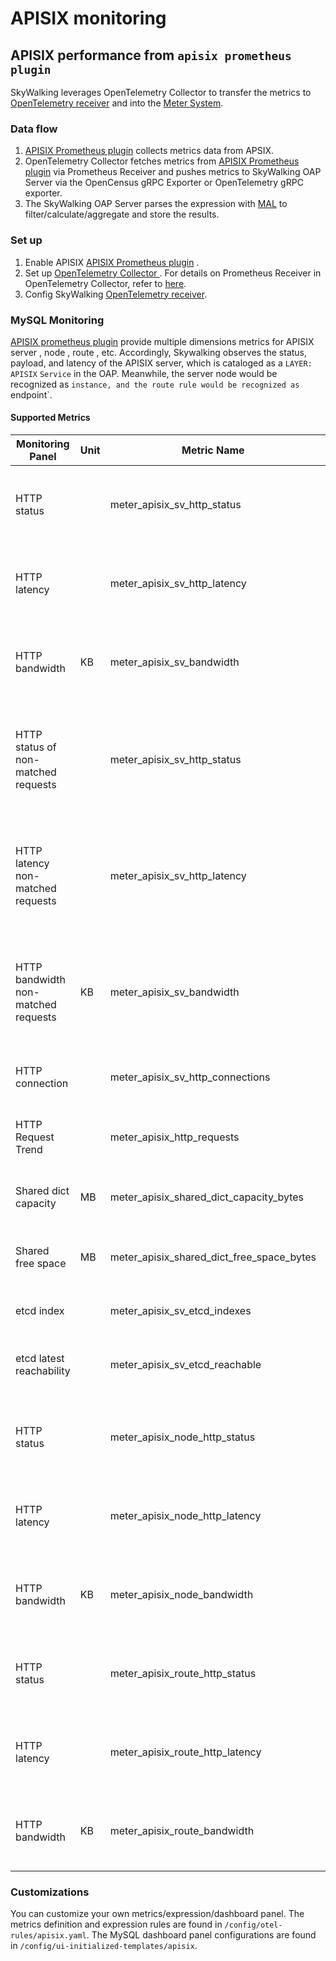 # APISIX monitoring
## APISIX  performance from `apisix prometheus plugin`
SkyWalking leverages OpenTelemetry Collector to transfer the metrics to
[OpenTelemetry receiver](opentelemetry-receiver.md) and into the [Meter System](./../../concepts-and-designs/meter.md).

### Data flow
1. [APISIX Prometheus plugin](https://apisix.apache.org/docs/apisix/plugins/prometheus/) collects metrics data from APSIX.
2. OpenTelemetry Collector fetches metrics from [APISIX Prometheus plugin](https://apisix.apache.org/docs/apisix/plugins/prometheus/) via Prometheus Receiver and pushes metrics to SkyWalking OAP Server via the OpenCensus gRPC Exporter or OpenTelemetry gRPC exporter.
3. The SkyWalking OAP Server parses the expression with [MAL](../../concepts-and-designs/mal.md) to filter/calculate/aggregate and store the results.

### Set up
1. Enable APISIX [APISIX Prometheus plugin](https://apisix.apache.org/docs/apisix/plugins/prometheus/) .
2. Set up [OpenTelemetry Collector ](https://opentelemetry.io/docs/collector/getting-started/#docker). For details on Prometheus Receiver in OpenTelemetry Collector, refer to [here](../../../../test/e2e-v2/cases/apisix/otel-collector/otel-collector-config.yaml).
3. Config SkyWalking [OpenTelemetry receiver](opentelemetry-receiver.md).

### MySQL Monitoring
[APISIX prometheus plugin](https://apisix.apache.org/docs/apisix/plugins/prometheus/) provide multiple dimensions metrics for APISIX server , node , route , etc. 
Accordingly, Skywalking observes the status, payload, and latency of the APISIX server, which is cataloged as a `LAYER: APISIX` `Service` in the OAP. Meanwhile, the server node would be recognized as `instance, and the route rule would be recognized as `endpoint`.

#### Supported Metrics 
| Monitoring Panel                    | Unit | Metric Name |Catalog | Description                                                                                                       | Data Source |
|-------------------------------------|------|-----|-----|-------------------------------------------------------------------------------------------------------------------|-----|
| HTTP status                         |  | meter_apisix_sv_http_status |Service | The increment rate of the status of HTTP requests                                                                 | APISIX Prometheus plugin|
| HTTP latency                        |  | meter_apisix_sv_http_latency |Service | The increment rate of the latency of HTTP requests                                                                | APISIX Prometheus plugin|
| HTTP bandwidth                      | KB | meter_apisix_sv_bandwidth |Service | The increment rate of the bandwidth of HTTP requests                                                              | APISIX Prometheus plugin|
| HTTP status of non-matched requests |  | meter_apisix_sv_http_status |Service | The increment rate of the status of HTTP requests, which don't match any route                                    | APISIX Prometheus plugin|
| HTTP latency non-matched requests   |  | meter_apisix_sv_http_latency |Service | The increment rate of the latency of HTTP requests, which don't match any route                                   | APISIX Prometheus plugin|
| HTTP bandwidth non-matched requests | KB | meter_apisix_sv_bandwidth |Service | The increment rate of the bandwidth of HTTP requests ,which don't match any route                                 | APISIX Prometheus plugin|
| HTTP connection                     |  | meter_apisix_sv_http_connections |Service | The avg number of the connections                                                                                 | APISIX Prometheus plugin|
| HTTP Request Trend                  |  | meter_apisix_http_requests |Service | The increment rate of HTTP requests                                                                               | APISIX Prometheus plugin|
| Shared dict capacity                | MB  | meter_apisix_shared_dict_capacity_bytes |Service | The avg capacity of shared dict capacity                                                                          | APISIX Prometheus plugin|
| Shared free space                   | MB  | meter_apisix_shared_dict_free_space_bytes |Service | The avg free space of shared dict capacity                                                                        | APISIX Prometheus plugin|
| etcd index                          |   | meter_apisix_sv_etcd_indexes |Service | etcd modify index for APISIX keys                                                                                 | APISIX Prometheus plugin|
| etcd latest reachability            |   | meter_apisix_sv_etcd_reachable |Service | etcd latest reachable , See [APISIX Prometheus plugin](https://apisix.apache.org/docs/apisix/plugins/prometheus/) | APISIX Prometheus plugin|
| HTTP status                         |  | meter_apisix_node_http_status |Instance | The increment rate of the status of HTTP requests                                                                 | APISIX Prometheus plugin|
| HTTP latency                        |  | meter_apisix_node_http_latency |Instance | The increment rate of the latency of HTTP requests                                                                | APISIX Prometheus plugin|
| HTTP bandwidth                      | KB | meter_apisix_node_bandwidth |Endpoint | The increment rate of the bandwidth of HTTP requests                                                              | APISIX Prometheus plugin|
| HTTP status                         |  | meter_apisix_route_http_status |Endpoint | The increment rate of the status of HTTP requests                                                                 | APISIX Prometheus plugin|
| HTTP latency                        |  | meter_apisix_route_http_latency |Endpoint | The increment rate of the latency of HTTP requests                                                                | APISIX Prometheus plugin|
| HTTP bandwidth                      | KB | meter_apisix_route_bandwidth |Endpoint | The increment rate of the bandwidth of HTTP requests                                                              | APISIX Prometheus plugin|

### Customizations
You can customize your own metrics/expression/dashboard panel.
The metrics definition and expression rules are found in `/config/otel-rules/apisix.yaml`.
The MySQL dashboard panel configurations are found in `/config/ui-initialized-templates/apisix`.